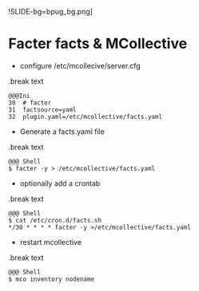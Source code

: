 !SLIDE-bg=bpug_bg.png]

# Facter facts & MCollective #

* configure /etc/mcollecive/server.cfg

.break text

    @@@Ini
    30  # facter
    31  factsource=yaml
    32  plugin.yaml=/etc/mcollective/facts.yaml

* Generate a facts.yaml file

.break text

    @@@ Shell
    $ facter -y > /etc/mcollective/facts.yaml

* optionally add a crontab

.break text

    @@@ Shell
    $ cat /etc/cron.d/facts.sh
    */30 * * * * facter -y >/etc/mcollective/facts.yaml

* restart mcollective

.break text

    @@@ Shell
    $ mco inventory nodename

